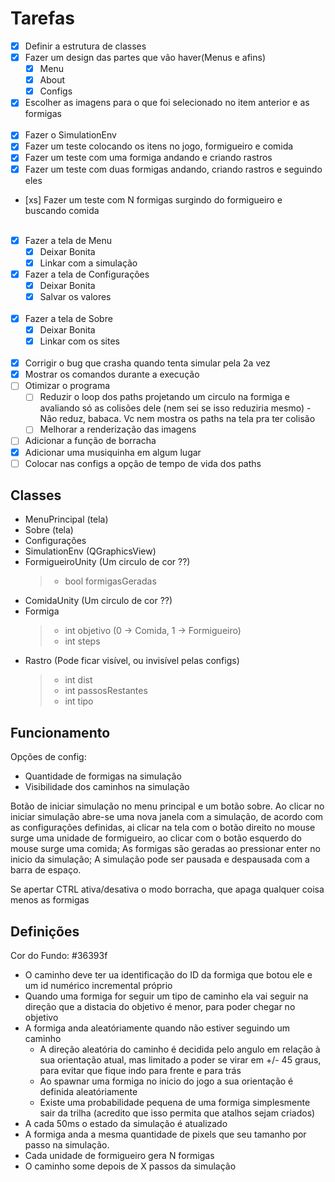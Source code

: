 # Tarefas

- [x] Definir a estrutura de classes
- [x] Fazer um design das partes que vão haver(Menus e afins)
  - [x] Menu
  - [x] About
  - [x] Configs
- [x] Escolher as imagens para o que foi selecionado no item anterior e as formigas</br></br>
- [x] Fazer o SimulationEnv
- [x] Fazer um teste colocando os itens no jogo, formigueiro e comida
- [x] Fazer um teste com uma formiga andando e criando rastros
- [x] Fazer um teste com duas formigas andando, criando rastros e seguindo eles
- [xs] Fazer um teste com N formigas surgindo do formigueiro e buscando comida</br></br>
- [x] Fazer a tela de Menu
  - [x] Deixar Bonita
  - [x] Linkar com a simulação
- [x] Fazer a tela de Configurações
  - [x] Deixar Bonita
  - [x] Salvar os valores</br></br>
- [x] Fazer a tela de Sobre
  - [x] Deixar Bonita
  - [x] Linkar com os sites</br></br>
- [x] Corrigir o bug que crasha quando tenta simular pela 2a vez
- [x] Mostrar os comandos durante a execução
- [ ] Otimizar o programa
  - [ ] Reduzir o loop dos paths projetando um circulo na formiga e avaliando só as colisões dele (nem sei se isso reduziria mesmo) - Não reduz, babaca. Vc nem mostra os paths na tela pra ter colisão
  - [ ] Melhorar a renderização das imagens
- [ ] Adicionar a função de borracha
- [x] Adicionar uma musiquinha em algum lugar
- [ ] Colocar nas configs a opção de tempo de vida dos paths

## Classes

- MenuPrincipal (tela)
- Sobre (tela)
- Configurações
- SimulationEnv (QGraphicsView)
- FormigueiroUnity (Um circulo de cor ??)
  > - bool formigasGeradas
- ComidaUnity (Um circulo de cor ??)
- Formiga
  > - int objetivo (0 -> Comida, 1 -> Formigueiro)
  > - int steps
- Rastro (Pode ficar visível, ou invisível pelas configs)
  > - int dist
  > - int passosRestantes
  > - int tipo

## Funcionamento

Opções de config:

- Quantidade de formigas na simulação
- Visibilidade dos caminhos na simulação

Botão de iniciar simulação no menu principal e um botão sobre. Ao clicar no iniciar simulação abre-se uma nova janela com a simulação, de acordo com as configurações definidas, ai clicar na tela com o botão direito no mouse surge uma unidade de formigueiro, ao clicar com o botão esquerdo do mouse surge uma comida; As formigas são geradas ao pressionar enter no inicio da simulação; A simulação pode ser pausada e despausada com a barra de espaço.

Se apertar CTRL ativa/desativa o modo borracha, que apaga qualquer coisa menos as formigas

## Definições

Cor do Fundo: #36393f

- O caminho deve ter ua identificação do ID da formiga que botou ele e um id numérico incremental próprio
- Quando uma formiga for seguir um tipo de caminho ela vai seguir na direção que a distacia do objetivo é menor, para poder chegar no objetivo
- A formiga anda aleatóriamente quando não estiver seguindo um caminho
  - A direção aleatória do caminho é decidida pelo angulo em relação à sua orientação atual, mas limitado a poder se virar em +/- 45 graus, para evitar que fique indo para frente e para trás
  - Ao spawnar uma formiga no inicio do jogo a sua orientação é definida aleatóriamente
  - Existe uma probabilidade pequena de uma formiga simplesmente sair da trilha (acredito que isso permita que atalhos sejam criados)
- A cada 50ms o estado da simulação é atualizado
- A formiga anda a mesma quantidade de pixels que seu tamanho por passo na simulação.
- Cada unidade de formigueiro gera N formigas
- O caminho some depois de X passos da simulação
